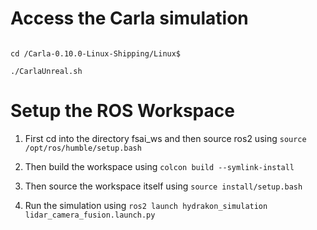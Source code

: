 # Access the Carla simulation
```shell

cd /Carla-0.10.0-Linux-Shipping/Linux$

./CarlaUnreal.sh
```

# Setup the ROS Workspace
1. First cd into the directory fsai_ws and then source ros2 using `source /opt/ros/humble/setup.bash`

2. Then build the workspace using `colcon build --symlink-install`

3. Then source the workspace itself using `source install/setup.bash`

4. Run the simulation using `ros2 launch hydrakon_simulation lidar_camera_fusion.launch.py`
